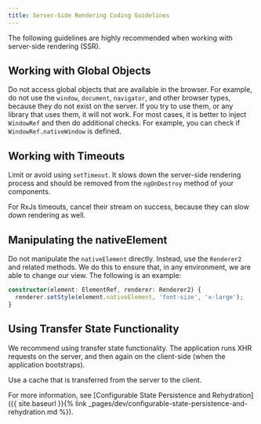 ```yaml
---
title: Server-Side Rendering Coding Guidelines
---
```


The following guidelines are highly recommended when working with server-side rendering (SSR).

## Working with Global Objects

Do not access global objects that are available in the browser. For example, do not use the `window`, `document`, `navigator`, and other browser types, because they do not exist on the server. If you try to use them, or any library that uses them, it will not work. For most cases, it is better to inject `WindowRef` and then do additional checks. For example, you can check if `WindowRef.nativeWindow` is defined.

## Working with Timeouts

Limit or avoid using `setTimeout`. It slows down the server-side rendering process and should be removed from the `ngOnDestroy` method of your components.

For RxJs timeouts, cancel their stream on success, because they can slow down rendering as well.

## Manipulating the nativeElement

Do not manipulate the `nativeElement` directly. Instead, use the `Renderer2` and related methods. We do this to ensure that, in any environment, we are able to change our view. The following is an example:

```typescript
constructor(element: ElementRef, renderer: Renderer2) {
  renderer.setStyle(element.nativeElement, 'font-size', 'x-large');
}
```

## Using Transfer State Functionality

We recommend using transfer state functionality. The application runs XHR requests on the server, and then again on the client-side (when the application bootstraps).

Use a cache that is transferred from the server to the client.

For more information, see [Configurable State Persistence and Rehydration]({{ site.baseurl }}{% link _pages/dev/configurable-state-persistence-and-rehydration.md %}).
